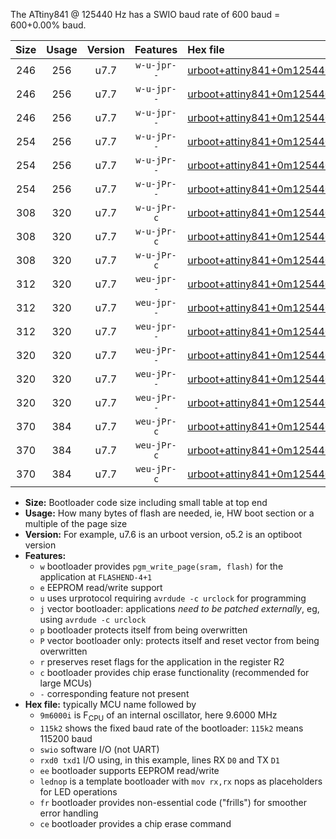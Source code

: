 The ATtiny841 @ 125440 Hz has a SWIO baud rate of 600 baud = 600+0.00% baud.

|Size|Usage|Version|Features|Hex file|
|:-:|:-:|:-:|:-:|:--|
|246|256|u7.7|`w-u-jpr--`|[urboot+attiny841+0m125440i++++0k6_swio_rxa2_txa1_lednop.hex](https://raw.githubusercontent.com/stefanrueger/urboot.hex/main/mcus/attiny841/internal_oscillator/fint+0m125440_Hz/br++++0k6_bps/urboot+attiny841+0m125440i++++0k6_swio_rxa2_txa1_lednop.hex)|
|246|256|u7.7|`w-u-jpr--`|[urboot+attiny841+0m125440i++++0k6_swio_rxa4_txa5_lednop.hex](https://raw.githubusercontent.com/stefanrueger/urboot.hex/main/mcus/attiny841/internal_oscillator/fint+0m125440_Hz/br++++0k6_bps/urboot+attiny841+0m125440i++++0k6_swio_rxa4_txa5_lednop.hex)|
|246|256|u7.7|`w-u-jpr--`|[urboot+attiny841+0m125440i++++0k6_swio_rxb2_txa7_lednop.hex](https://raw.githubusercontent.com/stefanrueger/urboot.hex/main/mcus/attiny841/internal_oscillator/fint+0m125440_Hz/br++++0k6_bps/urboot+attiny841+0m125440i++++0k6_swio_rxb2_txa7_lednop.hex)|
|254|256|u7.7|`w-u-jPr--`|[urboot+attiny841+0m125440i++++0k6_swio_rxa2_txa1.hex](https://raw.githubusercontent.com/stefanrueger/urboot.hex/main/mcus/attiny841/internal_oscillator/fint+0m125440_Hz/br++++0k6_bps/urboot+attiny841+0m125440i++++0k6_swio_rxa2_txa1.hex)|
|254|256|u7.7|`w-u-jPr--`|[urboot+attiny841+0m125440i++++0k6_swio_rxa4_txa5.hex](https://raw.githubusercontent.com/stefanrueger/urboot.hex/main/mcus/attiny841/internal_oscillator/fint+0m125440_Hz/br++++0k6_bps/urboot+attiny841+0m125440i++++0k6_swio_rxa4_txa5.hex)|
|254|256|u7.7|`w-u-jPr--`|[urboot+attiny841+0m125440i++++0k6_swio_rxb2_txa7.hex](https://raw.githubusercontent.com/stefanrueger/urboot.hex/main/mcus/attiny841/internal_oscillator/fint+0m125440_Hz/br++++0k6_bps/urboot+attiny841+0m125440i++++0k6_swio_rxb2_txa7.hex)|
|308|320|u7.7|`w-u-jPr-c`|[urboot+attiny841+0m125440i++++0k6_swio_rxa2_txa1_lednop_fr_ce.hex](https://raw.githubusercontent.com/stefanrueger/urboot.hex/main/mcus/attiny841/internal_oscillator/fint+0m125440_Hz/br++++0k6_bps/urboot+attiny841+0m125440i++++0k6_swio_rxa2_txa1_lednop_fr_ce.hex)|
|308|320|u7.7|`w-u-jPr-c`|[urboot+attiny841+0m125440i++++0k6_swio_rxa4_txa5_lednop_fr_ce.hex](https://raw.githubusercontent.com/stefanrueger/urboot.hex/main/mcus/attiny841/internal_oscillator/fint+0m125440_Hz/br++++0k6_bps/urboot+attiny841+0m125440i++++0k6_swio_rxa4_txa5_lednop_fr_ce.hex)|
|308|320|u7.7|`w-u-jPr-c`|[urboot+attiny841+0m125440i++++0k6_swio_rxb2_txa7_lednop_fr_ce.hex](https://raw.githubusercontent.com/stefanrueger/urboot.hex/main/mcus/attiny841/internal_oscillator/fint+0m125440_Hz/br++++0k6_bps/urboot+attiny841+0m125440i++++0k6_swio_rxb2_txa7_lednop_fr_ce.hex)|
|312|320|u7.7|`weu-jpr--`|[urboot+attiny841+0m125440i++++0k6_swio_rxa2_txa1_ee_lednop.hex](https://raw.githubusercontent.com/stefanrueger/urboot.hex/main/mcus/attiny841/internal_oscillator/fint+0m125440_Hz/br++++0k6_bps/urboot+attiny841+0m125440i++++0k6_swio_rxa2_txa1_ee_lednop.hex)|
|312|320|u7.7|`weu-jpr--`|[urboot+attiny841+0m125440i++++0k6_swio_rxa4_txa5_ee_lednop.hex](https://raw.githubusercontent.com/stefanrueger/urboot.hex/main/mcus/attiny841/internal_oscillator/fint+0m125440_Hz/br++++0k6_bps/urboot+attiny841+0m125440i++++0k6_swio_rxa4_txa5_ee_lednop.hex)|
|312|320|u7.7|`weu-jpr--`|[urboot+attiny841+0m125440i++++0k6_swio_rxb2_txa7_ee_lednop.hex](https://raw.githubusercontent.com/stefanrueger/urboot.hex/main/mcus/attiny841/internal_oscillator/fint+0m125440_Hz/br++++0k6_bps/urboot+attiny841+0m125440i++++0k6_swio_rxb2_txa7_ee_lednop.hex)|
|320|320|u7.7|`weu-jPr--`|[urboot+attiny841+0m125440i++++0k6_swio_rxa2_txa1_ee.hex](https://raw.githubusercontent.com/stefanrueger/urboot.hex/main/mcus/attiny841/internal_oscillator/fint+0m125440_Hz/br++++0k6_bps/urboot+attiny841+0m125440i++++0k6_swio_rxa2_txa1_ee.hex)|
|320|320|u7.7|`weu-jPr--`|[urboot+attiny841+0m125440i++++0k6_swio_rxa4_txa5_ee.hex](https://raw.githubusercontent.com/stefanrueger/urboot.hex/main/mcus/attiny841/internal_oscillator/fint+0m125440_Hz/br++++0k6_bps/urboot+attiny841+0m125440i++++0k6_swio_rxa4_txa5_ee.hex)|
|320|320|u7.7|`weu-jPr--`|[urboot+attiny841+0m125440i++++0k6_swio_rxb2_txa7_ee.hex](https://raw.githubusercontent.com/stefanrueger/urboot.hex/main/mcus/attiny841/internal_oscillator/fint+0m125440_Hz/br++++0k6_bps/urboot+attiny841+0m125440i++++0k6_swio_rxb2_txa7_ee.hex)|
|370|384|u7.7|`weu-jPr-c`|[urboot+attiny841+0m125440i++++0k6_swio_rxa2_txa1_ee_lednop_fr_ce.hex](https://raw.githubusercontent.com/stefanrueger/urboot.hex/main/mcus/attiny841/internal_oscillator/fint+0m125440_Hz/br++++0k6_bps/urboot+attiny841+0m125440i++++0k6_swio_rxa2_txa1_ee_lednop_fr_ce.hex)|
|370|384|u7.7|`weu-jPr-c`|[urboot+attiny841+0m125440i++++0k6_swio_rxa4_txa5_ee_lednop_fr_ce.hex](https://raw.githubusercontent.com/stefanrueger/urboot.hex/main/mcus/attiny841/internal_oscillator/fint+0m125440_Hz/br++++0k6_bps/urboot+attiny841+0m125440i++++0k6_swio_rxa4_txa5_ee_lednop_fr_ce.hex)|
|370|384|u7.7|`weu-jPr-c`|[urboot+attiny841+0m125440i++++0k6_swio_rxb2_txa7_ee_lednop_fr_ce.hex](https://raw.githubusercontent.com/stefanrueger/urboot.hex/main/mcus/attiny841/internal_oscillator/fint+0m125440_Hz/br++++0k6_bps/urboot+attiny841+0m125440i++++0k6_swio_rxb2_txa7_ee_lednop_fr_ce.hex)|

- **Size:** Bootloader code size including small table at top end
- **Usage:** How many bytes of flash are needed, ie, HW boot section or a multiple of the page size
- **Version:** For example, u7.6 is an urboot version, o5.2 is an optiboot version
- **Features:**
  + `w` bootloader provides `pgm_write_page(sram, flash)` for the application at `FLASHEND-4+1`
  + `e` EEPROM read/write support
  + `u` uses urprotocol requiring `avrdude -c urclock` for programming
  + `j` vector bootloader: applications *need to be patched externally*, eg, using `avrdude -c urclock`
  + `p` bootloader protects itself from being overwritten
  + `P` vector bootloader only: protects itself and reset vector from being overwritten
  + `r` preserves reset flags for the application in the register R2
  + `c` bootloader provides chip erase functionality (recommended for large MCUs)
  + `-` corresponding feature not present
- **Hex file:** typically MCU name followed by
  + `9m6000i` is F<sub>CPU</sub> of an internal oscillator, here 9.6000 MHz
  + `115k2` shows the fixed baud rate of the bootloader: `115k2` means 115200 baud
  + `swio` software I/O (not UART)
  + `rxd0 txd1` I/O using, in this example, lines RX `D0` and TX `D1`
  + `ee` bootloader supports EEPROM read/write
  + `lednop` is a template bootloader with `mov rx,rx` nops as placeholders for LED operations
  + `fr` bootloader provides non-essential code ("frills") for smoother error handling
  + `ce` bootloader provides a chip erase command
